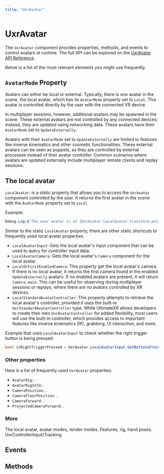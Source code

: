 ```yaml
---
title: "UxrAvatar"
---
```


# UxrAvatar

The `UxrAvatar` component provides properties, methods, and events to control avatars at runtime. The full API can be explored on the [UxrAvatar API Reference](/api/T_UltimateXR_Avatar_UxrAvatar#uxravatar-class).

Below is a list of the most relevant elements you might use frequently.

## `AvatarMode` Property

Avatars can either be local or external. Typically, there is one avatar in the scene, the local avatar, which has its `AvatarMode` property set to `Local`. This avatar is controlled directly by the user with the connected VR device.

In multiplayer sessions, however, additional avatars may be spawned in the scene. These external avatars are not controlled by any connected devices; instead, they are updated using networking data. These avatars have their `AvatarMode` set to `UpdateExternally`.

Avatars with their `AvatarMode` set to `UpdateExternally` are limited to features like inverse kinematics and other cosmetic functionalities. These external avatars can be seen as puppets, as they are controlled by external processes instead of their avatar controller. Common scenarios where avatars are updated externally include multiplayer remote clients and replay sessions.

## The local avatar

`LocalAvatar`: is a static property that allows you to access the `UxrAvatar` component controlled by the user. It returns the first avatar in the scene with the `AvatarMode` property set to `Local`.

Example:
```c#
Debug.Log($"The user avatar is at {UxrAvatar.LocalAvatar.transform.position}.");
```

Similar to the static `LocalAvatar` property, there are other static shortcuts to frequently used local avatar properties.

- `LocalAvatarInput`: Gets the local avatar's input component that can be used to query for controller input data.
- `LocalAvatarCamera`: Gets the local avatar's `Camera` component for the local avatar
- `LocalOrFirstEnabledCamera`: This property get the local avatar's camera. If there is no local avatar, it returns the first camera found in the enabled `UpdateExternally` avatars. If no enabled avatars are present, it will return `Camera.main`. This can be useful for observing during multiplayer sessions or replays, where there are no avatars controlled by XR devices.
- `LocalStandardAvatarController`: This property attempts to retrieve the local avatar's controller, provided it uses the built-in `UxrStandardAvatarController` type. While UltimateXR allows developers to create their own `UxrAvatarController` for added flexibility, most users will use the built-in controller, which provides access to important features like inverse kinematics (IK), grabbing, UI interaction, and more.

Example that uses `LocalAvatarInput` to check whether the right trigger button is being pressed:
```c#
bool isRightTriggerPressed = UxrAvatar.LocalAvatarInput.GetButtonsPressDown(UxrHandSide.Right, UxrInputButtons.Trigger);
```

### Other properties

Here is a list of frequently used `UxrAvatar` properties:

- `AvatarRig`: .
- `AvatarRigInfo`: .
- `CameraPosition`: .
- `CameraFloorPosition`: .
- `CameraForward`: .
- `ProjectedCameraForward`: .

### More

The local avatar, avatar modes, render modes.
Features, rig, hand poses.
UxrControllerInput/Tracking.

## Events

## Methods
